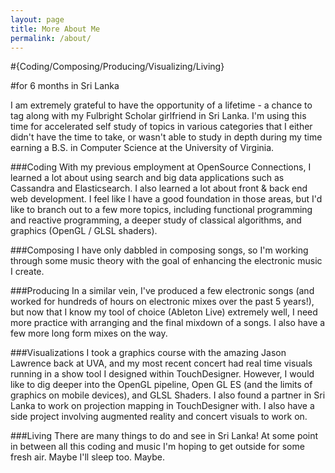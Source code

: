 ```yaml
---
layout: page
title: More About Me 
permalink: /about/
---
```

#{Coding/Composing/Producing/Visualizing/Living}

#for 6 months in Sri Lanka

I am extremely grateful to have the opportunity of a lifetime - a chance to tag along with my Fulbright Scholar girlfriend in Sri Lanka. I'm using this time for accelerated self study of topics in various categories that I either didn't have the time to take, or wasn't able to study in depth during my time earning a B.S. in Computer Science at the University of Virginia. 

###Coding
With my previous employment at OpenSource Connections, I learned a lot about using search and big data applications such as Cassandra and Elasticsearch. I also learned a lot about front & back end web development. I feel like I have a good foundation in those areas, but I'd like to branch out to a few more topics, including functional programming and reactive programming, a deeper study of classical algorithms, and graphics (OpenGL / GLSL shaders).

###Composing
I have only dabbled in composing songs, so I'm working through some music theory with the goal of enhancing the electronic music I create.

###Producing
In a similar vein, I've produced a few electronic songs (and worked for hundreds of hours on electronic mixes over the past 5 years!), but now that I know my tool of choice (Ableton Live) extremely well, I need more practice with arranging and the final mixdown of a songs. I also have a few more long form mixes on the way.

###Visualizations
I took a graphics course with the amazing Jason Lawrence back at UVA, and my most recent concert had real time visuals running in a show tool I designed within TouchDesigner. However, I would like to dig deeper into the OpenGL pipeline, Open GL ES (and the limits of graphics on mobile devices), and GLSL Shaders. I also found a partner in Sri Lanka to work on projection mapping in TouchDesigner with. I also have a side project involving augmented reality and concert visuals to work on.

###Living
There are many things to do and see in Sri Lanka! At some point in between all this coding and music I'm hoping to get outside for some fresh air. Maybe I'll sleep too. Maybe. 
